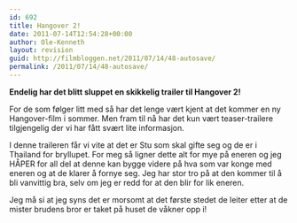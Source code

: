 ```yaml
---
id: 692
title: Hangover 2!
date: 2011-07-14T12:54:28+00:00
author: Ole-Kenneth
layout: revision
guid: http://filmbloggen.net/2011/07/14/48-autosave/
permalink: /2011/07/14/48-autosave/
---
```

**Endelig har det blitt sluppet en skikkelig trailer til Hangover 2!**

<div class="video-shortcode">
</div>

For de som følger litt med så har det lenge vært kjent at det kommer en ny Hangover-film i sommer. Men fram til nå har det kun vært teaser-trailere tilgjengelig der vi har fått svært lite informasjon.

I denne traileren får vi vite at det er Stu som skal gifte seg og de er i Thailand for bryllupet. For meg så ligner dette alt for mye på eneren og jeg HÅPER for all del at denne kan bygge videre på hva som var konge med eneren og at de klarer å fornye seg. Jeg har stor tro på at den kommer til å bli vanvittig bra, selv om jeg er redd for at den blir for lik eneren.

Jeg må si at jeg syns det er morsomt at det første stedet de leiter etter at de mister brudens bror er taket på huset de våkner opp i!